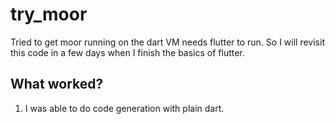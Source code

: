 # try_moor

Tried to get moor running on the dart VM needs flutter to run. So I
will revisit this code in a few days when I finish the basics of
flutter. 

## What worked?

1. I was able to do code generation with plain dart.

